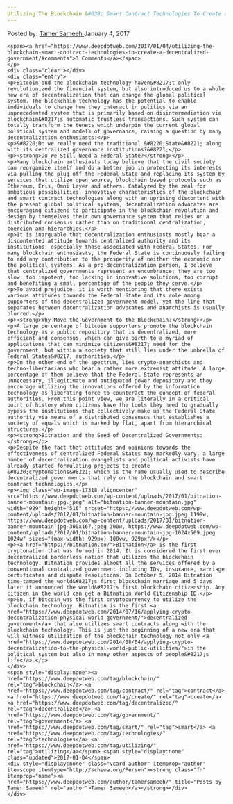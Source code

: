 ```yaml
---
Utilizing The Blockchain &#038; Smart Contract Technologies To Create a Decentralized Government
---
```

<article class="post-listing post-17309 post type-post status-publish format-standard has-post-thumbnail hentry category-deepdot-news tag-blockchain tag-contract tag-create tag-decentralized tag-government tag-smart tag-technologies tag-utilizing">
    <div class="post-inner">
        <span>Posted by: <a href="https://www.deepdotweb.com/author/tamersameeh/" title="">Tamer Sameeh </a></span>
    <span>January 4, 2017</span>
    
    <span><a href="https://www.deepdotweb.com/2017/01/04/utilizing-the-blockchain-smart-contract-technologies-to-create-a-decentralized-government/#comments">3 Comments</a></span>
    </p>
    <div class="clear"></div>
    <div class="entry">
    <p>Bitcoin and the blockchain technology haven&#8217;t only revolutionized the financial system, but also introduced us to a whole new era of decentralization that can change the global political system. The blockchain technology has the potential to enable individuals to change how they interact in politics via an unprecedented system that is primarily based on disintermediation via blockchain&#8217;s automatic trustless transactions. Such system can totally transform the tenets which underpin the current global political system and models of governance, raising a question by many decentralization enthusiasts:</p>
    <p>&#8220;Do we really need the traditional &#8220;State&#8221; along with its centralized governance institutions?&#8221;</p>
    <p><strong>Do We Still Need a Federal State?</strong></p>
    <p>Many blockchain enthusiasts today believe that the civil society can reorganize itself and do a better job in protecting its interests via pulling the plug off the Federal State and replacing its system by services that utilize open source, blockchain based protocols such as Ethereum, Eris, Omni Layer and others. Catalyzed by the zeal for ambitious possibilities, innovative characteristics of the blockchain and smart contract technologies along with an uprising discontent with the present global political systems, decentralization advocates are encouraging citizens to participate in the blockchain revolution and design by themselves their own governance system that relies on a distributed consensus rather than on traditional centralization, coercion and hierarchies.</p>
    <p>It is inarguable that decentralization enthusiasts mostly bear a discontented attitude towards centralized authority and its institutions, especially those associated with Federal States. For many blockchain enthusiasts, the Federal State is continuously failing to add any contribution to the prosperity of neither the economic nor the political systems. As a pro-decentralization person, I believe that centralized governments represent an encumbrance; they are too slow, too impotent, too lacking in innovative solutions, too corrupt and benefiting a small percentage of the people they serve.</p>
    <p>To avoid prejudice, it is worth mentioning that there exists various attitudes towards the Federal State and its role among supporters of the decentralized government model, yet the line that separates between decentralization advocates and anarchists is usually blurred.</p>
    <p><strong>Why Move the Government to the Blockchain?</strong></p>
    <p>A large percentage of bitcoin supporters promote the blockchain technology as a public repository that is decentralized, more efficient and consensus, which can give birth to a myriad of applications that can minimize citizens&#8217; need for the government, but within a society that still lies under the umbrella of Federal States&#8217; authorities.</p>
    <p>On the other end of the spectrum, lies crypto-anarchists and techno-libertarians who bear a rather more extremist attitude. A large percentage of them believe that the Federal State represents an unnecessary, illegitimate and antiquated power depository and they encourage utilizing the innovations offered by the information technology as liberating force to counteract the concept of federal authorities. From this point view, we are literally in a critical point of history when citizens have the tools they need to gradually bypass the institutions that collectively make up the Federal State authority via means of a distributed consensus that establishes a society of equals which is marked by flat, apart from hierarchical structures.</p>
    <p><strong>Bitnation and the Seed of Decentralized Governments:</strong></p>
    <p>Despite the fact that attitudes and opinions towards the effectiveness of centralized Federal States may markedly vary, a large number of decentralization evangelists and political activists have already started formulating projects to create &#8220;cryptonations&#8221; which is the name usually used to describe decentralized governments that rely on the blockchain and smart contract technologies.</p>
    <p><img class="wp-image-17318 aligncenter" src="https://www.deepdotweb.com/wp-content/uploads/2017/01/bitnation-banner-mountain-jpg.jpeg" alt="bitnation-banner-mountain.jpg" width="929" height="516" srcset="https://www.deepdotweb.com/wp-content/uploads/2017/01/bitnation-banner-mountain-jpg.jpeg 1199w, https://www.deepdotweb.com/wp-content/uploads/2017/01/bitnation-banner-mountain-jpg-300x167.jpeg 300w, https://www.deepdotweb.com/wp-content/uploads/2017/01/bitnation-banner-mountain-jpg-1024x569.jpeg 1024w" sizes="(max-width: 929px) 100vw, 929px"/></p>
    <p><a href="https://bitnation.co/">Bitnation</a> is the first cryptonation that was formed in 2014. It is considered the first ever decentralized borderless nation that utilizes the blockchain technology. Bitnation provides almost all the services offered by a conventional centralized government including IDs, insurance, marriage certificates and dispute resolutions. On October 5, 2014 Bitnation time-tamped the world&#8217;s first blockchain marriage and 5 days later it announced the world&#8217;s first blockchain citizenship. Any citizen in the world can get a Bitnation World Citizenship ID.</p>
    <p>So, if bitcoin was the first cryptocurrency to utilize the blockchain technology, Bitnation is the first <a href="https://www.deepdotweb.com/2014/07/16/applying-crypto-decentralization-physical-world-government/">decentralized government</a> that also utilizes smart contracts along with the blockchain technology. This is just the beginning of a new era that will witness utilization of the blockchain technology not only <a href="https://www.deepdotweb.com/2014/08/04/applying-crypto-decentralization-to-the-physical-world-public-utilities/">in the political system but also in many other aspects of people&#8217;s life</a>.</p>
    </div>
    <span style="display:none"><a href="https://www.deepdotweb.com/tag/blockchain/" rel="tag">blockchain</a> <a href="https://www.deepdotweb.com/tag/contract/" rel="tag">contract</a> <a href="https://www.deepdotweb.com/tag/create/" rel="tag">create</a> <a href="https://www.deepdotweb.com/tag/decentralized/" rel="tag">decentralized</a> <a href="https://www.deepdotweb.com/tag/government/" rel="tag">government</a> <a href="https://www.deepdotweb.com/tag/smart/" rel="tag">smart</a> <a href="https://www.deepdotweb.com/tag/technologies/" rel="tag">technologies</a> <a href="https://www.deepdotweb.com/tag/utilizing/" rel="tag">utilizing</a></span> <span style="display:none" class="updated">2017-01-04</span>
    <div style="display:none" class="vcard author" itemprop="author" itemscope itemtype="http://schema.org/Person"><strong class="fn" itemprop="name"><a href="https://www.deepdotweb.com/author/tamersameeh/" title="Posts by Tamer Sameeh" rel="author">Tamer Sameeh</a></strong></div>
    </div>
</article>

